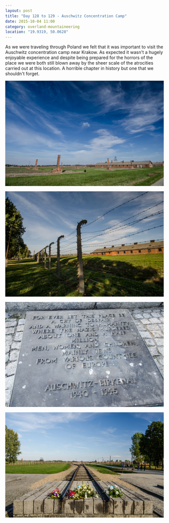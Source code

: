 ```yaml
---
layout: post
title: "Day 128 to 129 - Auschwitz Concentration Camp"
date: 2015-10-04 11:00
category: overland-mountaineering
location: "19.9319, 50.0628"
---
```


As we were traveling through Poland we felt that it was important to visit the Auschwitz concentration camp near Krakow.  As expected it wasn't a hugely enjoyable experience and despite being prepared for the horrors of the place we were both still blown away by the sheer scale of the atrocities carried out at this location.  A horrible chapter in history but one that we shouldn't forget.

![Name of photo](/photos/poland/poland-1.jpg "Optional title")

![Name of photo](/photos/poland/poland-2.jpg "Optional title")

![Name of photo](/photos/poland/poland-3.jpg "Optional title")

![Name of photo](/photos/poland/poland-4.jpg "Optional title")
